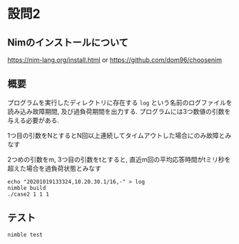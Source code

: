 # 設問2

## Nimのインストールについて

https://nim-lang.org/install.html
or
https://github.com/dom96/choosenim

## 概要

プログラムを実行したディレクトリに存在する ```log``` という名前のログファイルを読み込み故障期間, 及び過負荷期間を出力する.
プログラムには3つ数値の引数を与える必要がある.

1つ目の引数をNとするとN回以上連続してタイムアウトした場合にのみ故障とみなす

2つめの引数をm, 3つ目の引数をtとすると, 直近m回の平均応答時間がtミリ秒を超えた場合を過負荷状態とみなす


```
echo "20201019133324,10.20.30.1/16,-" > log
nimble build
./case2 1 1 1
```

## テスト

```
nimble test
```
